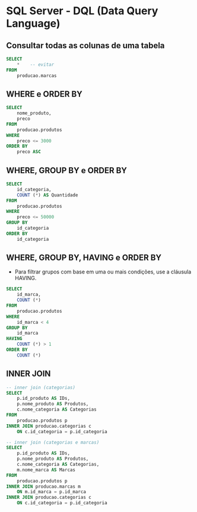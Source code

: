 # SQL Server - DQL (Data Query Language)

## Consultar todas as colunas de uma tabela

~~~sql
SELECT 
    *    -- evitar
FROM 
    producao.marcas
~~~

## WHERE e ORDER BY

~~~sql
SELECT 
    nome_produto, 
    preco
FROM 
    producao.produtos
WHERE 
    preco <= 3000
ORDER BY
    preco ASC
~~~

## WHERE, GROUP BY e ORDER BY

~~~sql
SELECT 
    id_categoria,
    COUNT (*) AS Quantidade
FROM 
    producao.produtos
WHERE 
    preco <= 50000
GROUP BY 
    id_categoria
ORDER BY
    id_categoria 
~~~

## WHERE, GROUP BY, HAVING e ORDER BY

- Para filtrar grupos com base em uma ou mais condições, use a cláusula HAVING.

~~~sql
SELECT 
	id_marca,
	COUNT (*)
FROM
	producao.produtos
WHERE
	id_marca < 4
GROUP BY
	id_marca
HAVING 
	COUNT (*) > 1
ORDER BY
	COUNT (*)
~~~

## INNER JOIN

~~~sql
-- inner join (categorias)
SELECT 
    p.id_produto AS IDs, 
    p.nome_produto AS Produtos, 
    c.nome_categoria AS Categorias
FROM 
    producao.produtos p
INNER JOIN producao.categorias c
    ON c.id_categoria = p.id_categoria 

-- inner join (categorias e marcas)
SELECT 
    p.id_produto AS IDs,
    p.nome_produto AS Produtos,
    c.nome_categoria AS Categorias,
    m.nome_marca AS Marcas
FROM 
    producao.produtos p
INNER JOIN producao.marcas m
    ON m.id_marca = p.id_marca
INNER JOIN producao.categorias c
    ON c.id_categoria = p.id_categoria
~~~
